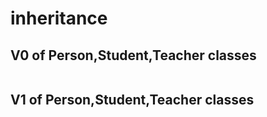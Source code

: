 # inheritance


## V0 of Person,Student,Teacher classes


```{.python include="./Ornekler/PersonStudentTeacher0.py"}
```


## V1 of Person,Student,Teacher classes

```{.python include="./Ornekler/PersonStudentTeacher1.py"}
```

